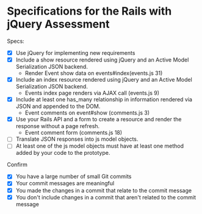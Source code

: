 # Specifications for the Rails with jQuery Assessment

Specs:
- [X] Use jQuery for implementing new requirements
- [X] Include a show resource rendered using jQuery and an Active Model Serialization JSON backend.
  - Render Event show data on events#index(events.js 31)
- [X] Include an index resource rendered using jQuery and an Active Model Serialization JSON backend.
  - Events index page renders via AJAX call (events.js 9)    
- [X] Include at least one has_many relationship in information rendered via JSON and appended to the DOM.
  - Event comments on event#show (comments.js 3)
- [X] Use your Rails API and a form to create a resource and render the response without a page refresh.
  - Event comment form (comments.js 18)
- [ ] Translate JSON responses into js model objects.
- [ ] At least one of the js model objects must have at least one method added by your code to the prototype.

Confirm
- [X] You have a large number of small Git commits
- [X] Your commit messages are meaningful
- [X] You made the changes in a commit that relate to the commit message
- [X] You don't include changes in a commit that aren't related to the commit message